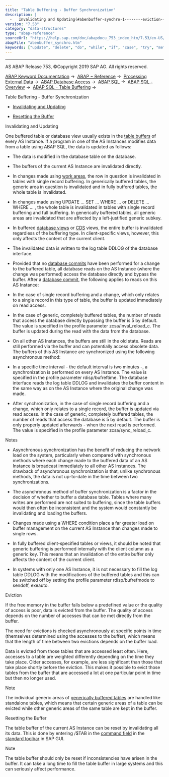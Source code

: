 ```yaml
---
title: "Table Buffering - Buffer Synchronization"
description: |
  -   Invalidating and Updating(#abenbuffer-synchro-1--------eviction---@ITOC@@ABENBUFFER_SYNCHRO_2) -   Resetting the Buffer(#@@ITOC@@ABENBUFFER_SYNCHRO_3) Invalidating and Updating One buffered table or database view usually exists in the table buffers(https://help.sap.com/doc/abapdocu_753_ind
version: "7.53"
category: "data-structures"
type: "abap-reference"
sourceUrl: "https://help.sap.com/doc/abapdocu_753_index_htm/7.53/en-US/abenbuffer_synchro.htm"
abapFile: "abenbuffer_synchro.htm"
keywords: ["update", "delete", "do", "while", "if", "case", "try", "method", "data", "abenbuffer", "synchro"]
---
```


* * *

AS ABAP Release 753, ©Copyright 2019 SAP AG. All rights reserved.

[ABAP Keyword Documentation](https://help.sap.com/doc/abapdocu_753_index_htm/7.53/en-US/abenabap.htm) →  [ABAP − Reference](https://help.sap.com/doc/abapdocu_753_index_htm/7.53/en-US/abenabap_reference.htm) →  [Processing External Data](https://help.sap.com/doc/abapdocu_753_index_htm/7.53/en-US/abenabap_language_external_data.htm) →  [ABAP Database Access](https://help.sap.com/doc/abapdocu_753_index_htm/7.53/en-US/abenabap_sql.htm) →  [ABAP SQL](https://help.sap.com/doc/abapdocu_753_index_htm/7.53/en-US/abenopensql.htm) →  [ABAP SQL - Overview](https://help.sap.com/doc/abapdocu_753_index_htm/7.53/en-US/abenopen_sql_oview.htm) →  [ABAP SQL - Table Buffering](https://help.sap.com/doc/abapdocu_753_index_htm/7.53/en-US/abensap_puffering.htm) → 

Table Buffering - Buffer Synchronization

-   [Invalidating and Updating](#abenbuffer-synchro-1--------eviction---@ITOC@@ABENBUFFER_SYNCHRO_2)

-   [Resetting the Buffer](#@@ITOC@@ABENBUFFER_SYNCHRO_3)

Invalidating and Updating

One buffered table or database view usually exists in the [table buffers](https://help.sap.com/doc/abapdocu_753_index_htm/7.53/en-US/abentable_buffer_glosry.htm "Glossary Entry") of every AS Instance. If a program in one of the AS Instances modifies data from a table using ABAP SQL, the data is updated as follows:

-   The data is modified in the database table on the database.

-   The buffers of the current AS Instance are invalidated directly.

-   In changes made using [work areas](https://help.sap.com/doc/abapdocu_753_index_htm/7.53/en-US/abenwork_area_glosry.htm "Glossary Entry"), the row in question is invalidated in tables with single record buffering. In generically buffered tables, the generic area in question is invalidated and in fully buffered tables, the whole table is invalidated.

-   In changes made using [](https://help.sap.com/doc/abapdocu_753_index_htm/7.53/en-US/abapupdate_source.htm)UPDATE ... SET ... WHERE ... or [](https://help.sap.com/doc/abapdocu_753_index_htm/7.53/en-US/abapdelete_where.htm)DELETE ... WHERE ... , the whole table is invalidated in tables with single record buffering and full buffering. In generically buffered tables, all generic areas are invalidated that are affected by a left-justified generic subkey.

-   In buffered [database views](https://help.sap.com/doc/abapdocu_753_index_htm/7.53/en-US/abenddic_database_views.htm) or [CDS](https://help.sap.com/doc/abapdocu_753_index_htm/7.53/en-US/abenddic_cds_views.htm) views, the entire buffer is invalidated regardless of the buffering type. In client-specific views, however, this only affects the content of the current client.

-   The invalidated data is written to the log table DDLOG of the database interface.

-   Provided that no [database commits](https://help.sap.com/doc/abapdocu_753_index_htm/7.53/en-US/abendatabase_commit_glosry.htm "Glossary Entry") have been performed for a change to the buffered table, all database reads on the AS Instance (where the change was performed) access the database directly and bypass the buffer. After a [database commit](https://help.sap.com/doc/abapdocu_753_index_htm/7.53/en-US/abendatabase_commit_glosry.htm "Glossary Entry"), the following applies to reads on this AS Instance:

-   In the case of single record buffering and a change, which only relates to a single record in this type of table, the buffer is updated immediately on read access.

-   In the case of generic, completely buffered tables, the number of reads that access the database directly bypassing the buffer is 5 by default. The value is specified in the profile parameter zcsa/inval\_reload\_c. The buffer is updated during the read with the data from the database.

-   On all other AS Instances, the buffers are still in the old state. Reads are still performed via the buffer and can potentially access obsolete data. The buffers of this AS Instance are synchronized using the following asynchronous method:

-   In a specific time interval - the default interval is two minutes -, a synchronization is performed on every AS Instance. The value is specified in the profile parameter rdisp/bufreftime. The database interface reads the log table DDLOG and invalidates the buffer content in the same way as on the AS Instance where the original change was made.

-   After synchronization, in the case of single record buffering and a change, which only relates to a single record, the buffer is updated via read access. In the case of generic, completely buffered tables, the number of reads that access the database is 5 by default. The buffer is only properly updated afterwards - when the next read is performed. The value is specified in the profile parameter zcsa/sync\_reload\_c.

Notes

-   Asynchronous synchronization has the benefit of reducing the network load on the system, particularly when compared with synchronous methods where each change made to the buffered data of an AS Instance is broadcast immediately to all other AS Instances. The drawback of asynchronous synchronization is that, unlike synchronous methods, the data is not up-to-date in the time between two synchronizations.

-   The asynchronous method of buffer synchronization is a factor in the decision of whether to buffer a database table. Tables where many writes are performed are not suited to buffering, since the table buffers would then often be inconsistent and the system would constantly be invalidating and loading the buffers.

-   Changes made using a WHERE condition place a far greater load on buffer management on the current AS Instance than changes made to single rows.

-   In fully buffered client-specified tables or views, it should be noted that generic buffering is performed internally with the client column as a generic key. This means that an invalidation of the entire buffer only affects the content of the current client.

-   In systems with only one AS Instance, it is not necessary to fill the log table DDLOG with the modifications of the buffered tables and this can be switched off by setting the profile parameter rdisp/bufrefmode to sendoff, exeauto.

Eviction

If the free memory in the buffer falls below a predefined value or the quality of access is poor, data is evicted from the buffer. The quality of access depends on the number of accesses that can be met directly from the buffer.

The need for evictions is checked asynchronously at specific points in time (themselves determined using the accesses to the buffer), which means that the length of time between two evictions depends on the buffer load.

Data is evicted from those tables that are accessed least often. Here, accesses to a table are weighted differently depending on the time they take place. Older accesses, for example, are less significant than those that take place shortly before the eviction. This makes it possible to evict those tables from the buffer that are accessed a lot at one particular point in time but then no longer used.

Note

The individual generic areas of [generically buffered tables](https://help.sap.com/doc/abapdocu_753_index_htm/7.53/en-US/abenbuffer_generic_buffering.htm) are handled like standalone tables, which means that certain generic areas of a table can be evicted while other generic areas of the same table are kept in the buffer.

Resetting the Buffer

The table buffer of the current AS Instance can be reset by invalidating all its data. This is done by entering /$TAB in the [command field](https://help.sap.com/doc/abapdocu_753_index_htm/7.53/en-US/abencommand_field_glosry.htm "Glossary Entry") in the [standard toolbar](https://help.sap.com/doc/abapdocu_753_index_htm/7.53/en-US/abenstandard_toolbar_glosry.htm "Glossary Entry") in SAP GUI.

Note

The table buffer should only be reset if inconsistencies have arisen in the buffer. It can take a long time to fill the table buffer in large systems and this can seriously affect performance.